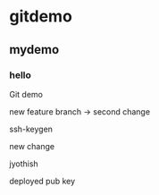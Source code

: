 # gitdemo
## mydemo
### hello
Git demo

new feature branch
-> second change


ssh-keygen

new change

jyothish

deployed pub key
